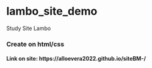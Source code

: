 # lambo_site_demo
Study Site Lambo
<h3> Create on html/css </h3>
<h4> Link on site: https://alloevera2022.github.io/siteBM-/ </h4>
